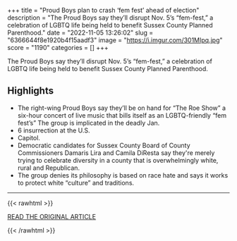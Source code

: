 +++
title = "Proud Boys plan to crash ‘fem fest’ ahead of election"
description = "The Proud Boys say they’ll disrupt Nov. 5’s “fem-fest,” a celebration of LGBTQ life being held to benefit Sussex County Planned Parenthood."
date = "2022-11-05 13:26:02"
slug = "6366644f8e1920b4f15aadf3"
image = "https://i.imgur.com/301MIpq.jpg"
score = "1190"
categories = []
+++

The Proud Boys say they’ll disrupt Nov. 5’s “fem-fest,” a celebration of LGBTQ life being held to benefit Sussex County Planned Parenthood.

## Highlights

- The right-wing Proud Boys say they’ll be on hand for “The Roe Show” a six-hour concert of live music that bills itself as an LGBTQ-friendly “fem fest’s” The group is implicated in the deadly Jan.
- 6 insurrection at the U.S.
- Capitol.
- Democratic candidates for Sussex County Board of County Commissioners Damaris Lira and Camila DiResta say they're merely trying to celebrate diversity in a county that is overwhelmingly white, rural and Republican.
- The group denies its philosophy is based on race hate and says it works to protect white “culture” and traditions.

---

{{< rawhtml >}}
  <p class="article-category">
    <a target="_blank" href="https://www.njspotlightnews.org/2022/11/proud-boys-sussex-county-franklin-planned-parenthood-gender-nonconforming-bipoc-black-indigenous-and-people-of-color-fem-fest-lgbtq/">READ THE ORIGINAL ARTICLE</a>
  </p>
{{< /rawhtml >}}
